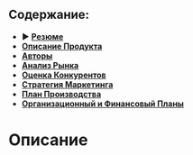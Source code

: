 ## Содержание:
- ▶️ **[Резюме](README.md)**
- **[Описание Продукта](description.md)**
- **[Авторы](authors.md)**
- **[Анализ Рынка](unknown.md)**
- **[Оценка Конкурентов](unknown.md)**
- **[Стратегия Маркетинга](unknown.md)**
- **[План Производства](unknown.md)**
- **[Организационный и Финансовый Планы](unknown.md)**

# Описание
